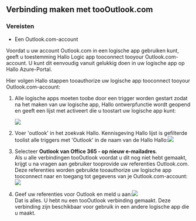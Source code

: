 ## <a name="connect-toooutlookcom"></a>Verbinding maken met tooOutlook.com
### <a name="prerequisites"></a>Vereisten
* Een Outlook.com-account

Voordat u uw account Outlook.com in een logische app gebruiken kunt, geeft u toestemming Hallo Logic app tooconnect tooyour Outlook.com-account. U kunt dit eenvoudig vanuit gelukkig doen in uw logische app op Hallo Azure-Portal. 

Hier volgen Hallo stappen tooauthorize uw logische app tooconnect tooyour Outlook.com-account:

1. Alle logische apps moeten toobe door een trigger worden gestart zodat na het maken van uw logische app, Hallo ontwerpfunctie wordt geopend en geeft een lijst met activeert die u toostart uw logische app kunt:
   
   ![](./media/connectors-create-api-outlook/office365-outlook-0.png)
2. Voer 'outlook' in het zoekvak Hallo. Kennisgeving Hallo lijst is gefilterde toolist alle triggers met 'Outlook' in de naam van de Hallo Hallo:![](./media/connectors-create-api-outlook/office365-outlook-0-5.png)
3. Selecteer **Outlook van Office 365 - op nieuw e-mailadres**.   
   Als u alle verbindingen tooOutlook voordat u dit nog niet hebt gemaakt, krijgt u na vragen aan gebruiker tooprovide uw referenties Outlook.com. Deze referenties worden gebruikte tooauthorize uw logische app tooconnect naar en toegang tot gegevens van je Outlook.com-account:![](./media/connectors-create-api-outlook/office365-outlook-1.png)
4. Geef uw referenties voor Outlook en meld u aan:![](./media/connectors-create-api-outlook/office365-outlook-2.png)  
   Dat is alles. U hebt nu een tooOutlook verbinding gemaakt. Deze verbinding zijn beschikbaar voor gebruik in een andere logische app die u maakt.

